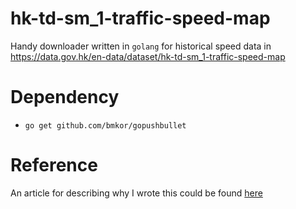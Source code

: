 # hk-td-sm_1-traffic-speed-map
Handy downloader written in `golang` for historical speed data in https://data.gov.hk/en-data/dataset/hk-td-sm_1-traffic-speed-map

# Dependency
* `go get github.com/bmkor/gopushbullet`

# Reference
An article for describing why I wrote this could be found [here](https://medium.com/@orbenappdev/part-iia-download-historical-traffic-speed-data-from-data-gov-hk-c545c37fc2a5)
